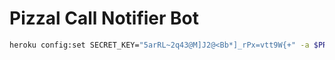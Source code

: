 # Pizzal Call Notifier Bot

```bash
heroku config:set SECRET_KEY="5arRL~2q43@M]J2@<Bb*]_rPx=vtt9W{+" -a $PROJECT_NAME
```